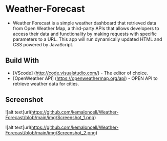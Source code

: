 # Weather-Forecast

* Weather Forecast is a simple weather dashboard that retrieved data from Open Weather Map, a third-party APIs that allows developers to access their data and functionality by making requests with specific parameters to a URL. This app will run dynamically updated HTML and CSS powered by JavaScript.


## Build With
* [VScode] (http://code.visualstudio.com/) - The editor of choice.
* [OpenWeather API] (https://openweathermap.org/api) - OPEN API to retrieve weather data for cities.

## Screenshot

![alt text]url(https://github.com/kemaloncell/Weather-Forecast/blob/main/img/Screenshot_1.png)

![alt text]url(https://github.com/kemaloncell/Weather-Forecast/blob/main/img/Screenshot_2.png)
